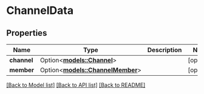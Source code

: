 # ChannelData

## Properties

Name | Type | Description | Notes
------------ | ------------- | ------------- | -------------
**channel** | Option<[**models::Channel**](Channel.md)> |  | [optional]
**member** | Option<[**models::ChannelMember**](ChannelMember.md)> |  | [optional]

[[Back to Model list]](../README.md#documentation-for-models) [[Back to API list]](../README.md#documentation-for-api-endpoints) [[Back to README]](../README.md)


